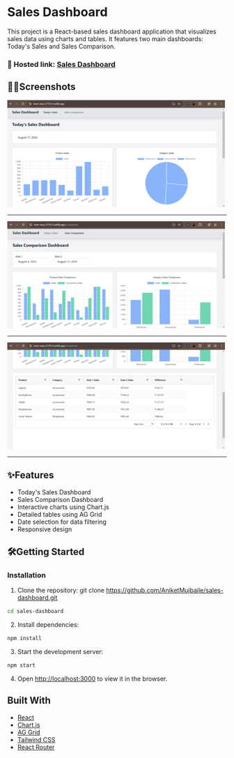 # Sales Dashboard

This project is a React-based sales dashboard application that visualizes sales data using charts and tables. It features two main dashboards: Today's Sales and Sales Comparison.

### 🔗 Hosted link: [Sales Dashboard](https://keen-wisp-277613.netlify.app/)

## 🧑‍💻Screenshots
<img src="https://github.com/AniketMujbaile/sales-dashboard/blob/main/Img/Img1.png" width="500px">
<hr/>
<img src="https://github.com/AniketMujbaile/sales-dashboard/blob/main/Img/Img2.png" width="500px">
<hr/>
<img src="https://github.com/AniketMujbaile/sales-dashboard/blob/main/Img/Img3.png" width="500px">
<hr/>

## ✨Features

- Today's Sales Dashboard
- Sales Comparison Dashboard
- Interactive charts using Chart.js
- Detailed tables using AG Grid
- Date selection for data filtering
- Responsive design

## 🛠️Getting Started

### Installation

1. Clone the repository:
git clone https://github.com/AniketMujbaile/sales-dashboard.git
```bash
cd sales-dashboard
```

2. Install dependencies:
```bash
npm install
```

3. Start the development server:
```bash
npm start
```

4. Open [http://localhost:3000](http://localhost:3000) to view it in the browser.

## Built With

- [React](https://reactjs.org/)
- [Chart.js](https://www.chartjs.org/)
- [AG Grid](https://www.ag-grid.com/)
- [Tailwind CSS](https://tailwindcss.com/)
- [React Router](https://reactrouter.com/)



 
